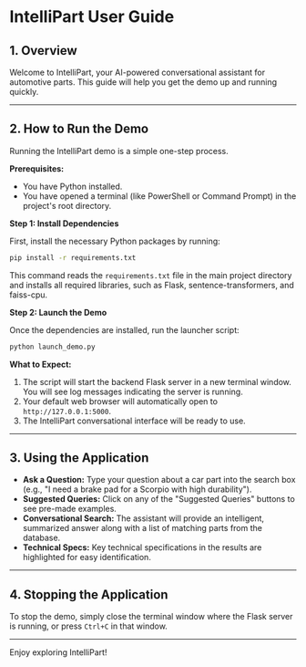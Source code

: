 # **IntelliPart User Guide**

## **1. Overview**
Welcome to IntelliPart, your AI-powered conversational assistant for automotive parts. This guide will help you get the demo up and running quickly.

---

## **2. How to Run the Demo**

Running the IntelliPart demo is a simple one-step process.

**Prerequisites:**
*   You have Python installed.
*   You have opened a terminal (like PowerShell or Command Prompt) in the project's root directory.

**Step 1: Install Dependencies**

First, install the necessary Python packages by running:
```bash
pip install -r requirements.txt
```
This command reads the `requirements.txt` file in the main project directory and installs all required libraries, such as Flask, sentence-transformers, and faiss-cpu.

**Step 2: Launch the Demo**

Once the dependencies are installed, run the launcher script:
```bash
python launch_demo.py
```

**What to Expect:**
1.  The script will start the backend Flask server in a new terminal window. You will see log messages indicating the server is running.
2.  Your default web browser will automatically open to `http://127.0.0.1:5000`.
3.  The IntelliPart conversational interface will be ready to use.

---

## **3. Using the Application**

*   **Ask a Question:** Type your question about a car part into the search box (e.g., "I need a brake pad for a Scorpio with high durability").
*   **Suggested Queries:** Click on any of the "Suggested Queries" buttons to see pre-made examples.
*   **Conversational Search:** The assistant will provide an intelligent, summarized answer along with a list of matching parts from the database.
*   **Technical Specs:** Key technical specifications in the results are highlighted for easy identification.

---

## **4. Stopping the Application**

To stop the demo, simply close the terminal window where the Flask server is running, or press `Ctrl+C` in that window.

---

Enjoy exploring IntelliPart!
